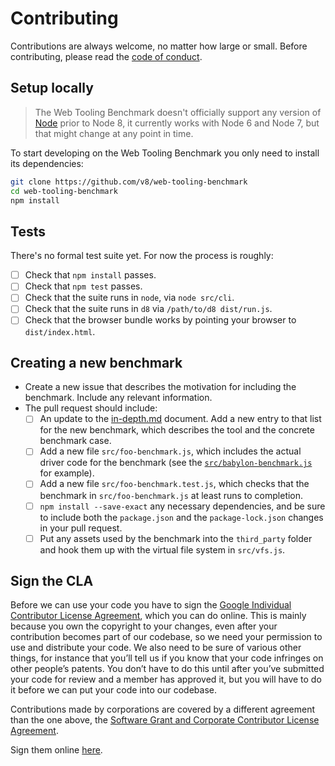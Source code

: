 # Contributing

Contributions are always welcome, no matter how large or small. Before
contributing, please read the
[code of conduct](https://github.com/v8/web-tooling-benchmark/blob/master/CODE_OF_CONDUCT.md).

## Setup locally

> The Web Tooling Benchmark doesn't officially support any version of [Node](https://www.nodejs.org) prior to Node 8, it currently works with Node 6 and Node 7, but that might change at any point in time.

To start developing on the Web Tooling Benchmark you only need to install its dependencies:

```bash
git clone https://github.com/v8/web-tooling-benchmark
cd web-tooling-benchmark
npm install
```

## Tests

There's no formal test suite yet. For now the process is roughly:

- [ ] Check that `npm install` passes.
- [ ] Check that `npm test` passes.
- [ ] Check that the suite runs in `node`, via `node src/cli`.
- [ ] Check that the suite runs in `d8` via `/path/to/d8 dist/run.js`.
- [ ] Check that the browser bundle works by pointing your browser to `dist/index.html`.

## Creating a new benchmark

- Create a new issue that describes the motivation for including the benchmark. Include any relevant information.
- The pull request should include:
  - [ ] An update to the [in-depth.md](https://github.com/v8/web-tooling-benchmark/blob/master/docs/in-depth.md) document. Add a new entry to that list for the new benchmark, which describes the tool and the concrete benchmark case.
  - [ ] Add a new file `src/foo-benchmark.js`, which includes the actual driver code for the benchmark (see the [`src/babylon-benchmark.js`](https://github.com/v8/web-tooling-benchmark/blob/master/src/babylon-benchmark.js) for example).
  - [ ] Add a new file `src/foo-benchmark.test.js`, which checks that the benchmark in `src/foo-benchmark.js` at least runs to completion.
  - [ ] `npm install --save-exact` any necessary dependencies, and be sure to include both the `package.json` and the `package-lock.json` changes in your pull request.
  - [ ] Put any assets used by the benchmark into the `third_party` folder and hook them up with the virtual file system in `src/vfs.js`.

## Sign the CLA

Before we can use your code you have to sign the [Google Individual Contributor License Agreement](https://cla.developers.google.com/about/google-individual), which you can do online. This is mainly because you own the copyright to your changes, even after your contribution becomes part of our codebase, so we need your permission to use and distribute your code. We also need to be sure of various other things, for instance that you’ll tell us if you know that your code infringes on other people’s patents. You don’t have to do this until after you’ve submitted your code for review and a member has approved it, but you will have to do it before we can put your code into our codebase.

Contributions made by corporations are covered by a different agreement than the one above, the [Software Grant and Corporate Contributor License Agreement](https://cla.developers.google.com/about/google-corporate).

Sign them online [here](https://cla.developers.google.com/).
